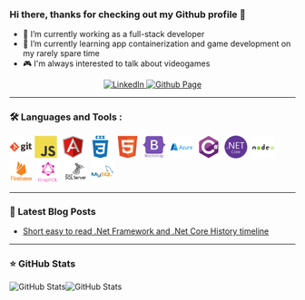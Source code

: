 ### Hi there, thanks for checking out my Github profile 👀
- 👷 I’m currently working as a full-stack developer
- 🧙 I’m currently learning app containerization and game development on my rarely spare time
- 🎮 I'm always interested to talk about videogames

<div align="center">
    <a href="https://www.linkedin.com/in/juan-pablo-lb99/">
      <img src="https://img.shields.io/badge/-Linkedin-blue" alt="LinkedIn" />
    </a>
    <a href="https://juanwhite99.github.io/gh-page/">
      <img src="https://img.shields.io/badge/-Github%20Page-blue" alt="Github Page" />
    </a>
</div>

---
<!-- https://github.com/devicons/devicon/tree/master/icons -->
### :hammer_and_wrench: Languages and Tools :
<div>
<img src="https://github.com/devicons/devicon/blob/master/icons/git/git-original-wordmark.svg" title="Git" **alt="Git" width="40" height="40"/>
<img src="https://github.com/devicons/devicon/blob/master/icons/javascript/javascript-original.svg" title="JavaScript" alt="JavaScript" width="40" height="40"/>&nbsp;
<img src="https://github.com/devicons/devicon/blob/master/icons/angularjs/angularjs-original.svg" title="Angular" alt="Angular" width="40" height="40"/>&nbsp;
<img src="https://github.com/devicons/devicon/blob/master/icons/css3/css3-plain-wordmark.svg"  title="CSS3" alt="CSS3" width="40" height="40"/>&nbsp;
<img src="https://github.com/devicons/devicon/blob/master/icons/html5/html5-original.svg" title="HTML5" alt="HTML" width="40" height="40"/>&nbsp;
<img src="https://github.com/devicons/devicon/blob/master/icons/bootstrap/bootstrap-plain-wordmark.svg"  title="Bootstrap" alt="Bootstrap" width="40" height="40"/>&nbsp;	
<img src="https://github.com/devicons/devicon/blob/master/icons/azure/azure-original-wordmark.svg" title="Azure" alt="Azure" width="40" height="40"/>&nbsp;
<img src="https://github.com/devicons/devicon/blob/master/icons/csharp/csharp-original.svg" title="C#" alt="C#" width="40" height="40"/>&nbsp;
<img src="https://github.com/devicons/devicon/blob/master/icons/dotnetcore/dotnetcore-original.svg" title="Net Core" alt="Net Core" width="40" height="40"/>&nbsp;
<img src="https://github.com/devicons/devicon/blob/master/icons/nodejs/nodejs-original-wordmark.svg" title="NodeJS" alt="NodeJS" width="40" height="40"/>&nbsp;
<img src="https://github.com/devicons/devicon/blob/master/icons/firebase/firebase-plain-wordmark.svg" title="Firebase" alt="Firebase" width="40" height="40"/>&nbsp;
<img src="https://github.com/devicons/devicon/blob/master/icons/graphql/graphql-plain-wordmark.svg" title="GraphQL" alt="GraphQL" width="40" height="40"/>&nbsp;
<img src="https://github.com/devicons/devicon/blob/master/icons/microsoftsqlserver/microsoftsqlserver-plain-wordmark.svg"  title="MS SQL Server" alt="MS SQL Server" width="40" height="40"/>&nbsp;
<img src="https://github.com/devicons/devicon/blob/master/icons/mysql/mysql-original-wordmark.svg" title="MySQL"  alt="MySQL" width="40" height="40"/>&nbsp;
</div>

---
### 📕 Latest Blog Posts
<!-- BLOG-POST-LIST:START -->
- [Short easy to read .Net Framework and .Net Core History timeline](https://dev.to/juanpablolopez/short-easy-to-read-net-framework-and-net-core-history-timeline-2bem)
<!-- BLOG-POST-LIST:END -->


---
### ⭐ GitHub Stats
<div>
<img align="left" alt="GitHub Stats" src="https://github-readme-stats.vercel.app/api/top-langs/?username=juanwhite99&show_icons=true&hide_border=true" />
<img align="left" alt="GitHub Stats" src="https://github-readme-stats.vercel.app/api?username=juanwhite99&show_icons=true&hide_border=true" />
</div>

